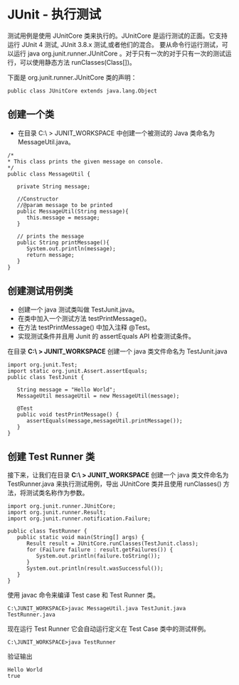 # JUnit - 执行测试

测试用例是使用 JUnitCore 类来执行的。JUnitCore 是运行测试的正面。它支持运行 JUnit 4 测试, JUnit 3.8.x 测试,或者他们的混合。
要从命令行运行测试，可以运行 java org.junit.runner.JUnitCore <TestClass>。对于只有一次的对于只有一次的测试运行，可以使用静态方法 runClasses(Class[])。

下面是 org.junit.runner.JUnitCore 类的声明：

```
public class JUnitCore extends java.lang.Object
```

## 创建一个类

- 在目录  C:\ > JUNIT_WORKSPACE 中创建一个被测试的 Java 类命名为 MessageUtil.java。

```
/*
* This class prints the given message on console.
*/
public class MessageUtil {

   private String message;

   //Constructor
   //@param message to be printed
   public MessageUtil(String message){
      this.message = message;
   }
      
   // prints the message
   public String printMessage(){
      System.out.println(message);
      return message;
   }   
}  
```

## 创建测试用例类

- 创建一个 java 测试类叫做 TestJunit.java。
- 在类中加入一个测试方法 testPrintMessage()。
- 在方法 testPrintMessage() 中加入注释 @Test。
- 实现测试条件并且用 Junit 的 assertEquals API 检查测试条件。

在目录 **C:\ > JUNIT_WORKSPACE** 创建一个 java 类文件命名为 TestJunit.java

```
import org.junit.Test;
import static org.junit.Assert.assertEquals;
public class TestJunit {
	
   String message = "Hello World";	
   MessageUtil messageUtil = new MessageUtil(message);

   @Test
   public void testPrintMessage() {
      assertEquals(message,messageUtil.printMessage());
   }
}
```

## 创建 Test Runner 类

接下来，让我们在目录 **C:\ > JUNIT_WORKSPACE** 创建一个 java 类文件命名为 TestRunner.java 来执行测试用例，导出 JUnitCore 类并且使用 runClasses() 方法，将测试类名称作为参数。

```
import org.junit.runner.JUnitCore;
import org.junit.runner.Result;
import org.junit.runner.notification.Failure;

public class TestRunner {
   public static void main(String[] args) {
      Result result = JUnitCore.runClasses(TestJunit.class);
      for (Failure failure : result.getFailures()) {
         System.out.println(failure.toString());
      }
      System.out.println(result.wasSuccessful());
   }
}  
```

使用 javac 命令来编译 Test case 和 Test Runner 类。

```
C:\JUNIT_WORKSPACE>javac MessageUtil.java TestJunit.java TestRunner.java
```

现在运行 Test Runner 它会自动运行定义在 Test Case 类中的测试样例。
 
```
C:\JUNIT_WORKSPACE>java TestRunner
```

验证输出

```
Hello World
true
```
